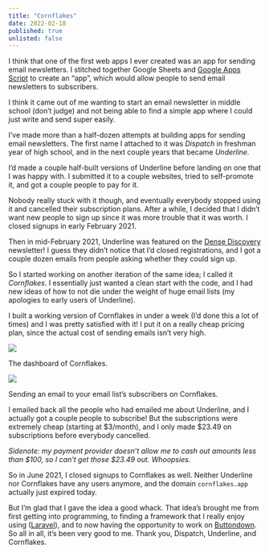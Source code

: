 ```yaml
---
title: "Cornflakes"
date: 2022-02-18
published: true
unlisted: false
---
```


I think that one of the first web apps I ever created was an app for sending email newsletters. I stitched together Google Sheets and [Google Apps Script](https://developers.google.com/apps-script) to create an “app”, which would allow people to send email newsletters to subscribers.

I think it came out of me wanting to start an email newsletter in middle school (don’t judge) and not being able to find a simple app where I could just write and send super easily.

I’ve made more than a half-dozen attempts at building apps for sending email newsletters. The first name I attached to it was _Dispatch_ in freshman year of high school, and in the next couple years that became _Underline._

I’d made a couple half-built versions of Underline before landing on one that I was happy with. I submitted it to a couple websites, tried to self-promote it, and got a couple people to pay for it.

Nobody really stuck with it though, and eventually everybody stopped using it and cancelled their subscription plans. After a while, I decided that I didn’t want new people to sign up since it was more trouble that it was worth. I closed signups in early February 2021.

Then in mid-February 2021, Underline was featured on the [Dense Discovery](https://www.densediscovery.com/) newsletter! I guess they didn’t notice that I’d closed registrations, and I got a couple dozen emails from people asking whether they could sign up.

So I started working on another iteration of the same idea; I called it _Cornflakes_. I essentially just wanted a clean start with the code, and I had new ideas of how to not die under the weight of huge email lists (my apologies to early users of Underline).

I built a working version of Cornflakes in under a week (I’d done this a lot of times) and I was pretty satisfied with it! I put it on a really cheap pricing plan, since the actual cost of sending emails isn’t very high.

![](/posts/cornflakes/image-15.png)

The dashboard of Cornflakes.

![](/posts/cornflakes/image-16.png)

Sending an email to your email list’s subscribers on Cornflakes.

I emailed back all the people who had emailed me about Underline, and I actually got a couple people to subscribe! But the subscriptions were extremely cheap (starting at $3/month), and I only made $23.49 on subscriptions before everybody cancelled.

_Sidenote: my payment provider doesn’t allow me to cash out amounts less than $100, so I can’t get those $23.49 out. Whoopsies._

So in June 2021, I closed signups to Cornflakes as well. Neither Underline nor Cornflakes have any users anymore, and the domain `cornflakes.app` actually just expired today.

But I’m glad that I gave the idea a good whack. That idea’s brought me from first getting into programming, to finding a framework that I really enjoy using ([Laravel](https://laravel.com)), and to now having the opportunity to work on [Buttondown](https://buttondown.email). So all in all, it’s been very good to me. Thank you, Dispatch, Underline, and Cornflakes.
